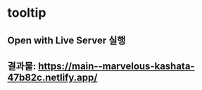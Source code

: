 # tooltip

## Open with Live Server 실행

## 결과물: https://main--marvelous-kashata-47b82c.netlify.app/
